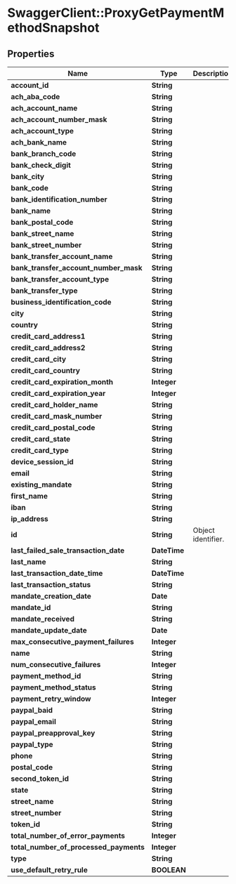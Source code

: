 # SwaggerClient::ProxyGetPaymentMethodSnapshot

## Properties
Name | Type | Description | Notes
------------ | ------------- | ------------- | -------------
**account_id** | **String** |  | [optional] 
**ach_aba_code** | **String** |  | [optional] 
**ach_account_name** | **String** |  | [optional] 
**ach_account_number_mask** | **String** |  | [optional] 
**ach_account_type** | **String** |  | [optional] 
**ach_bank_name** | **String** |  | [optional] 
**bank_branch_code** | **String** |  | [optional] 
**bank_check_digit** | **String** |  | [optional] 
**bank_city** | **String** |  | [optional] 
**bank_code** | **String** |  | [optional] 
**bank_identification_number** | **String** |  | [optional] 
**bank_name** | **String** |  | [optional] 
**bank_postal_code** | **String** |  | [optional] 
**bank_street_name** | **String** |  | [optional] 
**bank_street_number** | **String** |  | [optional] 
**bank_transfer_account_name** | **String** |  | [optional] 
**bank_transfer_account_number_mask** | **String** |  | [optional] 
**bank_transfer_account_type** | **String** |  | [optional] 
**bank_transfer_type** | **String** |  | [optional] 
**business_identification_code** | **String** |  | [optional] 
**city** | **String** |  | [optional] 
**country** | **String** |  | [optional] 
**credit_card_address1** | **String** |  | [optional] 
**credit_card_address2** | **String** |  | [optional] 
**credit_card_city** | **String** |  | [optional] 
**credit_card_country** | **String** |  | [optional] 
**credit_card_expiration_month** | **Integer** |  | [optional] 
**credit_card_expiration_year** | **Integer** |  | [optional] 
**credit_card_holder_name** | **String** |  | [optional] 
**credit_card_mask_number** | **String** |  | [optional] 
**credit_card_postal_code** | **String** |  | [optional] 
**credit_card_state** | **String** |  | [optional] 
**credit_card_type** | **String** |  | [optional] 
**device_session_id** | **String** |  | [optional] 
**email** | **String** |  | [optional] 
**existing_mandate** | **String** |  | [optional] 
**first_name** | **String** |  | [optional] 
**iban** | **String** |  | [optional] 
**ip_address** | **String** |  | [optional] 
**id** | **String** | Object identifier. | [optional] 
**last_failed_sale_transaction_date** | **DateTime** |  | [optional] 
**last_name** | **String** |  | [optional] 
**last_transaction_date_time** | **DateTime** |  | [optional] 
**last_transaction_status** | **String** |  | [optional] 
**mandate_creation_date** | **Date** |  | [optional] 
**mandate_id** | **String** |  | [optional] 
**mandate_received** | **String** |  | [optional] 
**mandate_update_date** | **Date** |  | [optional] 
**max_consecutive_payment_failures** | **Integer** |  | [optional] 
**name** | **String** |  | [optional] 
**num_consecutive_failures** | **Integer** |  | [optional] 
**payment_method_id** | **String** |  | [optional] 
**payment_method_status** | **String** |  | [optional] 
**payment_retry_window** | **Integer** |  | [optional] 
**paypal_baid** | **String** |  | [optional] 
**paypal_email** | **String** |  | [optional] 
**paypal_preapproval_key** | **String** |  | [optional] 
**paypal_type** | **String** |  | [optional] 
**phone** | **String** |  | [optional] 
**postal_code** | **String** |  | [optional] 
**second_token_id** | **String** |  | [optional] 
**state** | **String** |  | [optional] 
**street_name** | **String** |  | [optional] 
**street_number** | **String** |  | [optional] 
**token_id** | **String** |  | [optional] 
**total_number_of_error_payments** | **Integer** |  | [optional] 
**total_number_of_processed_payments** | **Integer** |  | [optional] 
**type** | **String** |  | [optional] 
**use_default_retry_rule** | **BOOLEAN** |  | [optional] 


